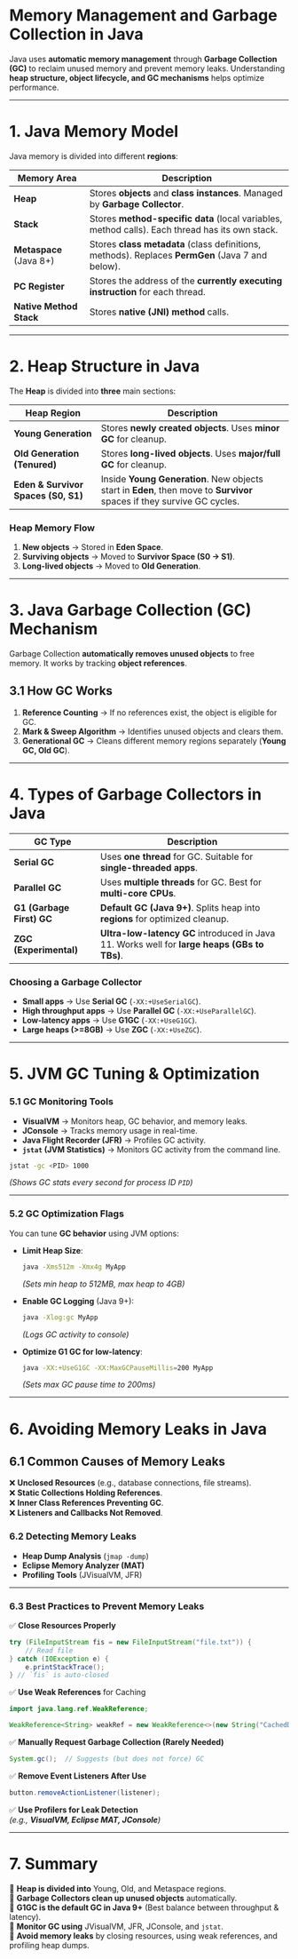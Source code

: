 # **Memory Management and Garbage Collection in Java**  

Java uses **automatic memory management** through **Garbage Collection (GC)** to reclaim unused memory and prevent memory leaks. Understanding **heap structure, object lifecycle, and GC mechanisms** helps optimize performance.  

---

# **1. Java Memory Model**  

Java memory is divided into different **regions**:  

| **Memory Area**        | **Description** |
|----------------------|---------------|
| **Heap**            | Stores **objects** and **class instances**. Managed by **Garbage Collector**. |
| **Stack**           | Stores **method-specific data** (local variables, method calls). Each thread has its own stack. |
| **Metaspace** (Java 8+) | Stores **class metadata** (class definitions, methods). Replaces **PermGen** (Java 7 and below). |
| **PC Register**     | Stores the address of the **currently executing instruction** for each thread. |
| **Native Method Stack** | Stores **native (JNI) method** calls. |

---

# **2. Heap Structure in Java**  

The **Heap** is divided into **three** main sections:  

| **Heap Region**     | **Description** |
|------------------|---------------|
| **Young Generation** | Stores **newly created objects**. Uses **minor GC** for cleanup. |
| **Old Generation (Tenured)** | Stores **long-lived objects**. Uses **major/full GC** for cleanup. |
| **Eden & Survivor Spaces (S0, S1)** | Inside **Young Generation**. New objects start in **Eden**, then move to **Survivor** spaces if they survive GC cycles. |

### **Heap Memory Flow**
1. **New objects** → Stored in **Eden Space**.  
2. **Surviving objects** → Moved to **Survivor Space (S0 → S1)**.  
3. **Long-lived objects** → Moved to **Old Generation**.  

---

# **3. Java Garbage Collection (GC) Mechanism**  

Garbage Collection **automatically removes unused objects** to free memory. It works by tracking **object references**.

## **3.1 How GC Works**
1. **Reference Counting** → If no references exist, the object is eligible for GC.  
2. **Mark & Sweep Algorithm** → Identifies unused objects and clears them.  
3. **Generational GC** → Cleans different memory regions separately (**Young GC, Old GC**).  

---

# **4. Types of Garbage Collectors in Java**  

| **GC Type**         | **Description** |
|------------------|---------------|
| **Serial GC**    | Uses **one thread** for GC. Suitable for **single-threaded apps**. |
| **Parallel GC**  | Uses **multiple threads** for GC. Best for **multi-core CPUs**. |
| **G1 (Garbage First) GC** | **Default GC (Java 9+)**. Splits heap into **regions** for optimized cleanup. |
| **ZGC (Experimental)** | **Ultra-low-latency GC** introduced in Java 11. Works well for **large heaps (GBs to TBs)**. |

### **Choosing a Garbage Collector**
- **Small apps** → Use **Serial GC** (`-XX:+UseSerialGC`).  
- **High throughput apps** → Use **Parallel GC** (`-XX:+UseParallelGC`).  
- **Low-latency apps** → Use **G1GC** (`-XX:+UseG1GC`).  
- **Large heaps (>=8GB)** → Use **ZGC** (`-XX:+UseZGC`).  

---

# **5. JVM GC Tuning & Optimization**  

### **5.1 GC Monitoring Tools**
- **VisualVM** → Monitors heap, GC behavior, and memory leaks.  
- **JConsole** → Tracks memory usage in real-time.  
- **Java Flight Recorder (JFR)** → Profiles GC activity.  
- **`jstat` (JVM Statistics)** → Monitors GC activity from the command line.  

```sh
jstat -gc <PID> 1000
```
_(Shows GC stats every second for process ID `PID`)_

---

### **5.2 GC Optimization Flags**  

You can tune **GC behavior** using JVM options:

- **Limit Heap Size**:  
  ```sh
  java -Xms512m -Xmx4g MyApp
  ```
  _(Sets min heap to 512MB, max heap to 4GB)_

- **Enable GC Logging** (Java 9+):  
  ```sh
  java -Xlog:gc MyApp
  ```
  _(Logs GC activity to console)_

- **Optimize G1 GC for low-latency**:
  ```sh
  java -XX:+UseG1GC -XX:MaxGCPauseMillis=200 MyApp
  ```
  _(Sets max GC pause time to 200ms)_

---

# **6. Avoiding Memory Leaks in Java**  

## **6.1 Common Causes of Memory Leaks**
❌ **Unclosed Resources** (e.g., database connections, file streams).  
❌ **Static Collections Holding References**.  
❌ **Inner Class References Preventing GC**.  
❌ **Listeners and Callbacks Not Removed**.  

### **6.2 Detecting Memory Leaks**
- **Heap Dump Analysis** (`jmap -dump`)  
- **Eclipse Memory Analyzer (MAT)**  
- **Profiling Tools** (JVisualVM, JFR)  

---

### **6.3 Best Practices to Prevent Memory Leaks**
✅ **Close Resources Properly**
```java
try (FileInputStream fis = new FileInputStream("file.txt")) {
    // Read file
} catch (IOException e) {
    e.printStackTrace();
} // `fis` is auto-closed
```

✅ **Use Weak References** for Caching  
```java
import java.lang.ref.WeakReference;

WeakReference<String> weakRef = new WeakReference<>(new String("CachedData"));
```

✅ **Manually Request Garbage Collection (Rarely Needed)**
```java
System.gc();  // Suggests (but does not force) GC
```

✅ **Remove Event Listeners After Use**
```java
button.removeActionListener(listener);
```

✅ **Use Profilers for Leak Detection**  
_(e.g., **VisualVM, Eclipse MAT, JConsole**)_

---

# **7. Summary**
🔹 **Heap is divided into** Young, Old, and Metaspace regions.  
🔹 **Garbage Collectors clean up unused objects** automatically.  
🔹 **G1GC is the default GC in Java 9+** (Best balance between throughput & latency).  
🔹 **Monitor GC using** JVisualVM, JFR, JConsole, and `jstat`.  
🔹 **Avoid memory leaks** by closing resources, using weak references, and profiling heap dumps.  
